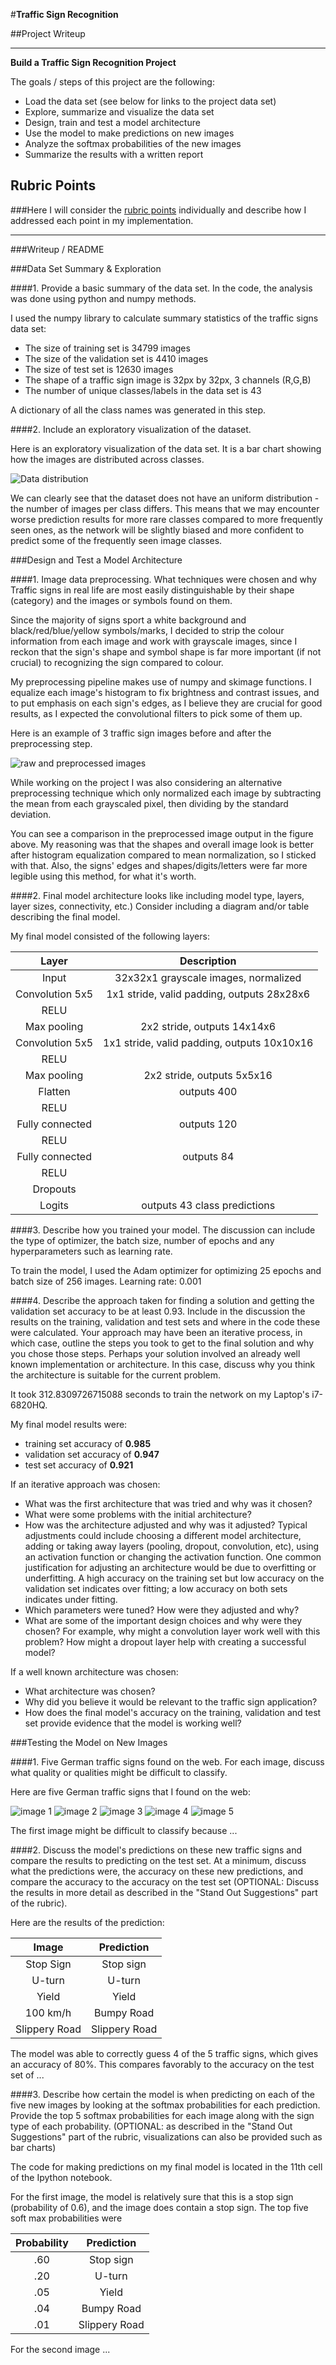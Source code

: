 #**Traffic Sign Recognition** 

##Project Writeup

---

**Build a Traffic Sign Recognition Project**

The goals / steps of this project are the following:
* Load the data set (see below for links to the project data set)
* Explore, summarize and visualize the data set
* Design, train and test a model architecture
* Use the model to make predictions on new images
* Analyze the softmax probabilities of the new images
* Summarize the results with a written report


[//]: # (Image References)

[image1]: ./examples/visualization.jpg "Visualization"
[image2]: ./examples/grayscale.jpg "Grayscaling"
[image3]: ./examples/random_noise.jpg "Random Noise"
[image4]: ./examples/placeholder.png "Traffic Sign 1"
[image5]: ./examples/placeholder.png "Traffic Sign 2"
[image6]: ./examples/placeholder.png "Traffic Sign 3"
[image7]: ./examples/placeholder.png "Traffic Sign 4"
[image8]: ./examples/placeholder.png "Traffic Sign 5"

## Rubric Points
###Here I will consider the [rubric points](https://review.udacity.com/#!/rubrics/481/view) individually and describe how I addressed each point in my implementation.  

---
###Writeup / README

###Data Set Summary & Exploration

####1. Provide a basic summary of the data set. 
In the code, the analysis was done using python and numpy methods.

I used the numpy library to calculate summary statistics of the traffic
signs data set:

* The size of training set is 34799 images
* The size of the validation set is 4410 images
* The size of test set is 12630 images
* The shape of a traffic sign image is 32px by 32px, 3 channels (R,G,B)
* The number of unique classes/labels in the data set is 43

A dictionary of all the class names was generated in this step.

####2. Include an exploratory visualization of the dataset.

Here is an exploratory visualization of the data set. 
It is a bar chart showing how the images are distributed across classes.

![Data distribution](./data/data-distribution.png)

We can clearly see that the dataset does not have an uniform distribution - the number of images per class differs. 
This means that we may encounter worse prediction results for more rare classes compared to more frequently seen ones, 
as the network will be slightly biased and more confident to predict some of the frequently seen image classes.

###Design and Test a Model Architecture

####1. Image data preprocessing. What techniques were chosen and why
Traffic signs in real life are most easily distinguishable by their shape (category) and the images or symbols 
found on them. 

Since the majority of signs sport a white background and black/red/blue/yellow symbols/marks, I decided 
to strip the colour information from each image and work with grayscale images, since I reckon that the sign's shape and 
symbol shape is far more important (if not crucial) to recognizing the sign compared to colour.

My preprocessing pipeline makes use of numpy and skimage functions. I equalize each image's histogram to fix 
brightness and contrast issues, and to put emphasis on each sign's edges, as I believe they are crucial for good results, 
as I expected the convolutional filters to pick some of them up.

Here is an example of 3 traffic sign images before and after the preprocessing step.

![raw and preprocessed images](/home/andrej/git/CarND-P2-Traffic-Sign-Classifier/data/data-preprocessed.png)

While working on the project I was also considering an alternative preprocessing technique which only normalized each image by 
subtracting the mean from each grayscaled pixel, then dividing by the standard deviation. 

You can see a comparison in the preprocessed image output in the figure above. My reasoning was that the shapes and overall 
image look is better after histogram equalization compared to mean normalization, so I sticked with that. Also, the signs' edges 
and shapes/digits/letters were far more legible using this method, for what it's worth.


####2. Final model architecture looks like including model type, layers, layer sizes, connectivity, etc.) Consider including a diagram and/or table describing the final model.

My final model consisted of the following layers:

| Layer         		| Description	        					    | 
|:---------------------:|:---------------------------------------------:| 
| Input         		| 32x32x1 grayscale images, normalized          |
| Convolution 5x5     	| 1x1 stride, valid padding, outputs 28x28x6	|
| RELU					|												|
| Max pooling	      	| 2x2 stride,  outputs 14x14x6 			    	|
| Convolution 5x5     	| 1x1 stride, valid padding, outputs 10x10x16	|
| RELU					|												|
| Max pooling	      	| 2x2 stride,  outputs  5x5x16 				    |
| Flatten       	    | outputs 400  									|
| RELU					|												|
| Fully connected		| outputs 120        							|
| RELU					|												|
| Fully connected		| outputs 84        							|
| RELU					|												|
| Dropouts				|												|
| Logits        		| outputs 43 class predictions					|



####3. Describe how you trained your model. The discussion can include the type of optimizer, the batch size, number of epochs and any hyperparameters such as learning rate.

To train the model, I used the Adam optimizer for optimizing 25 epochs and batch size of 256 images. Learning rate: 0.001

####4. Describe the approach taken for finding a solution and getting the validation set accuracy to be at least 0.93. Include in the discussion the results on the training, validation and test sets and where in the code these were calculated. Your approach may have been an iterative process, in which case, outline the steps you took to get to the final solution and why you chose those steps. Perhaps your solution involved an already well known implementation or architecture. In this case, discuss why you think the architecture is suitable for the current problem.

It took  312.8309726715088  seconds to train the network on my Laptop's i7-6820HQ.

My final model results were:
* training set accuracy of **0.985**
* validation set accuracy of **0.947**
* test set accuracy of **0.921** 

If an iterative approach was chosen:
* What was the first architecture that was tried and why was it chosen?
* What were some problems with the initial architecture?
* How was the architecture adjusted and why was it adjusted? Typical adjustments could include choosing a different model architecture, adding or taking away layers (pooling, dropout, convolution, etc), using an activation function or changing the activation function. One common justification for adjusting an architecture would be due to overfitting or underfitting. A high accuracy on the training set but low accuracy on the validation set indicates over fitting; a low accuracy on both sets indicates under fitting.
* Which parameters were tuned? How were they adjusted and why?
* What are some of the important design choices and why were they chosen? For example, why might a convolution layer work well with this problem? How might a dropout layer help with creating a successful model?

If a well known architecture was chosen:
* What architecture was chosen?
* Why did you believe it would be relevant to the traffic sign application?
* How does the final model's accuracy on the training, validation and test set provide evidence that the model is working well?
 

###Testing the Model on New Images

####1. Five German traffic signs found on the web. For each image, discuss what quality or qualities might be difficult to classify.

Here are five German traffic signs that I found on the web:

![image 1](./data/downloaded-img-2.jpg) 
![image 2](./data/downloaded-img-3.jpg) 
![image 3](./data/downloaded-img-4.jpg)
![image 4](./data/downloaded-img-5.jpg) 
![image 5](./data/downloaded-img-6.jpg)

The first image might be difficult to classify because ...

####2. Discuss the model's predictions on these new traffic signs and compare the results to predicting on the test set. At a minimum, discuss what the predictions were, the accuracy on these new predictions, and compare the accuracy to the accuracy on the test set (OPTIONAL: Discuss the results in more detail as described in the "Stand Out Suggestions" part of the rubric).

Here are the results of the prediction:

| Image			        |     Prediction	        					| 
|:---------------------:|:---------------------------------------------:| 
| Stop Sign      		| Stop sign   									| 
| U-turn     			| U-turn 										|
| Yield					| Yield											|
| 100 km/h	      		| Bumpy Road					 				|
| Slippery Road			| Slippery Road      							|


The model was able to correctly guess 4 of the 5 traffic signs, which gives an accuracy of 80%. This compares favorably to the accuracy on the test set of ...

####3. Describe how certain the model is when predicting on each of the five new images by looking at the softmax probabilities for each prediction. Provide the top 5 softmax probabilities for each image along with the sign type of each probability. (OPTIONAL: as described in the "Stand Out Suggestions" part of the rubric, visualizations can also be provided such as bar charts)

The code for making predictions on my final model is located in the 11th cell of the Ipython notebook.

For the first image, the model is relatively sure that this is a stop sign (probability of 0.6), and the image does contain a stop sign. The top five soft max probabilities were

| Probability         	|     Prediction	        					| 
|:---------------------:|:---------------------------------------------:| 
| .60         			| Stop sign   									| 
| .20     				| U-turn 										|
| .05					| Yield											|
| .04	      			| Bumpy Road					 				|
| .01				    | Slippery Road      							|


For the second image ... 